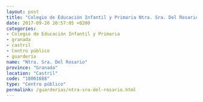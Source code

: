 ```yaml
---
layout: post
title: "Colegio de Educación Infantil y Primaria Ntra. Sra. Del Rosario"
date: 2017-09-20 20:57:05 +0200
categories:
- Colegio de Educación Infantil y Primaria
- granada
- castril
- Centro público
- guarderia
name: "Ntra. Sra. Del Rosario"
province: "Granada"
location: "Castril"
code: "18001688"
type: "Centro público"
permalink: /guarderias/ntra-sra-del-rosario.html
---
```

